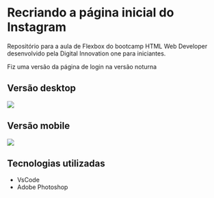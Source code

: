 
<h1>Recriando a página inicial do Instagram</h1>

<p align=”center”><p> Repositório para a aula de Flexbox do bootcamp HTML Web Developer desenvolvido pela Digital Innovation one para iniciantes.<p>
<p> Fiz uma versão da página de login na versão noturna <p/></center>
  
<h2>Versão desktop</h2>
<img src="https://user-images.githubusercontent.com/79284447/116480341-8ad88980-a857-11eb-939b-9f6b1358eca2.png"> 
<h2>Versão mobile</h2>
<img src="https://user-images.githubusercontent.com/79284447/116480345-8e6c1080-a857-11eb-9c3a-d191a6cc696c.png">

<h2> Tecnologias utilizadas </h2>
<ul>
  <li>VsCode</li>
  <li>Adobe Photoshop</li>
</ul>
